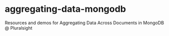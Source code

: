 # aggregating-data-mongodb
Resources and demos for Aggregating Data Across Documents in MongoDB @ Pluralsight
